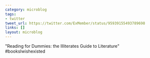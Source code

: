 ```yaml
---
category: microblog
tags:
- twitter
tweet_url: https://twitter.com/ExMember/status/95939155493789698
links: []
layout: microblog
---
```

"Reading for Dummies: the Illiterates Guide to Literature" #booksIwishexisted
